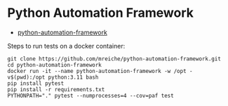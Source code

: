 # Python Automation Framework

* [python-automation-framework](https://github.com/mreiche/python-automation-framework)

Steps to run tests on a docker container:

```
git clone https://github.com/mreiche/python-automation-framework.git
cd python-automation-framework
docker run -it --name python-automation-framework -w /opt -v$(pwd):/opt python:3.11 bash
pip install pytest
pip install -r requirements.txt
PYTHONPATH="." pytest --numprocesses=4 --cov=paf test
```



